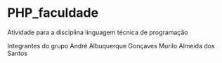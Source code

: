 # PHP_faculdade
Atividade para a disciplina linguagem técnica de programação

Integrantes do grupo
André Albuquerque Gonçaves
Murilo Almeida dos Santos
